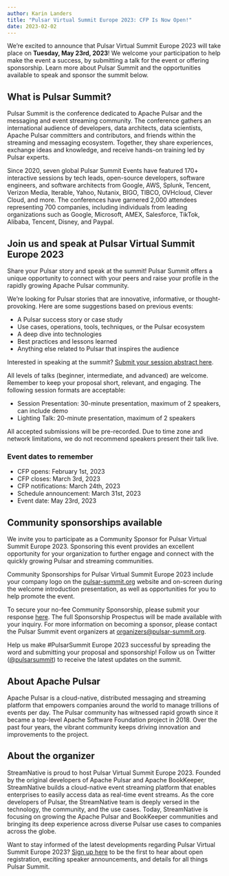 ```yaml
---
author: Karin Landers
title: "Pulsar Virtual Summit Europe 2023: CFP Is Now Open!"
date: 2023-02-02
---
```


We’re excited to announce that Pulsar Virtual Summit Europe 2023 will take place on **Tuesday, May 23rd, 2023**! We welcome your participation to help make the event a success, by submitting a talk for the event or offering sponsorship. Learn more about Pulsar Summit and the opportunities available to speak and sponsor the summit below.

<!--truncate-->

## What is Pulsar Summit?

Pulsar Summit is the conference dedicated to Apache Pulsar and the messaging and event streaming community. The conference gathers an international audience of developers, data architects, data scientists, Apache Pulsar committers and contributors, and friends within the streaming and messaging ecosystem. Together, they share experiences, exchange ideas and knowledge, and receive hands-on training led by Pulsar experts.

Since 2020, seven global Pulsar Summit Events have featured 170+ interactive sessions by tech leads, open-source developers, software engineers, and software architects from Google, AWS, Splunk, Tencent, Verizon Media, Iterable, Yahoo, Nutanix, BIGO, TIBCO, OVHcloud, Clever Cloud, and more. The conferences have garnered 2,000 attendees representing 700 companies, including individuals from leading organizations such as Google, Microsoft, AMEX, Salesforce, TikTok, Alibaba, Tencent, Disney, and Paypal.

## Join us and speak at Pulsar Virtual Summit Europe 2023

Share your Pulsar story and speak at the summit! Pulsar Summit offers a unique opportunity to connect with your peers and raise your profile in the rapidly growing Apache Pulsar community. 

We’re looking for Pulsar stories that are innovative, informative, or thought-provoking. Here are some suggestions based on previous events:

- A Pulsar success story or case study
- Use cases, operations, tools, techniques, or the Pulsar ecosystem
- A deep dive into technologies
- Best practices and lessons learned
- Anything else related to Pulsar that inspires the audience

Interested in speaking at the summit? [Submit your session abstract here](https://sessionize.com/pulsar-virtual-summit-europe-2023/). 

All levels of talks (beginner, intermediate, and advanced) are welcome. Remember to keep your proposal short, relevant, and engaging. The following session formats are acceptable:

- Session Presentation: 30-minute presentation, maximum of 2 speakers, can include demo
- Lighting Talk: 20-minute presentation, maximum of 2 speakers

All accepted submissions will be pre-recorded. Due to time zone and network limitations, we do not recommend speakers present their talk live.

### Event dates to remember

- CFP opens: February 1st, 2023
- CFP closes: March 3rd, 2023
- CFP notifications: March 24th, 2023
- Schedule announcement: March 31st, 2023
- Event date: May 23rd, 2023

## Community sponsorships available

We invite you to participate as a Community Sponsor for Pulsar Virtual Summit Europe 2023. Sponsoring this event provides an excellent opportunity for your organization to further engage and connect with the quickly growing Pulsar and streaming communities.

Community Sponsorships for Pulsar Virtual Summit Europe 2023 include your company logo on the [pulsar-summit.org](https://pulsar-summit.org/) website and on-screen during the welcome introduction presentation, as well as opportunities for you to help promote the event. 

To secure your no-fee Community Sponsorship, please submit your response [here](https://share.hsforms.com/1q-62tijTRQORni4ngLBe3A3x5r4). The full Sponsorship Prospectus will be made available with your inquiry. For more information on becoming a sponsor, please contact the Pulsar Summit event organizers at [organizers@pulsar-summit.org](mailto:organizers@pulsar-summit.org).

Help us make #PulsarSummit Europe 2023 successful by spreading the word and submitting your proposal and sponsorship! Follow us on Twitter ([@pulsarsummit](https://twitter.com/PulsarSummit)) to receive the latest updates on the summit.

## About Apache Pulsar

Apache Pulsar is a cloud-native, distributed messaging and streaming platform that empowers companies around the world to manage trillions of events per day. The Pulsar community has witnessed rapid growth since it became a top-level Apache Software Foundation project in 2018. Over the past four years, the vibrant community keeps driving innovation and improvements to the project.

## About the organizer

StreamNative is proud to host Pulsar Virtual Summit Europe 2023. Founded by the original developers of Apache Pulsar and Apache BookKeeper, StreamNative builds a cloud-native event streaming platform that enables enterprises to easily access data as real-time event streams. As the core developers of Pulsar, the StreamNative team is deeply versed in the technology, the community, and the use cases. Today, StreamNative is focusing on growing the Apache Pulsar and BookKeeper communities and bringing its deep experience across diverse Pulsar use cases to companies across the globe.

Want to stay informed of the latest developments regarding Pulsar Virtual Summit Europe 2023? [Sign up here](https://share.hsforms.com/1kAHYVhYzR6mYDzvzsXRnWA3x5r4) to be the first to hear about open registration, exciting speaker announcements, and details for all things Pulsar Summit.